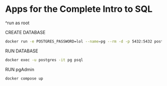 # Apps for the Complete Intro to SQL

^run as root

CREATE DATABASE

```bash
docker run -e POSTGRES_PASSWORD=lol --name=pg --rm -d -p 5432:5432 postgres:14
```

RUN DATABASE

```bash
docker exec -u postgres -it pg psql
```

RUN pgAdmin

```bash
docker compose up
```

